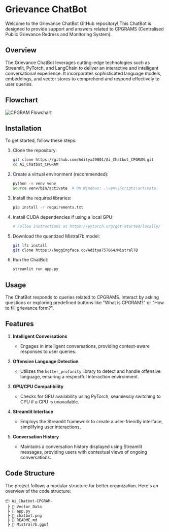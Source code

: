# Grievance ChatBot

Welcome to the Grievance ChatBot GitHub repository! This ChatBot is designed to provide support and answers related to CPGRAMS (Centralised Public Grievance Redress and Monitoring System).

## Overview

The Grievance ChatBot leverages cutting-edge technologies such as Streamlit, PyTorch, and LangChain to deliver an interactive and intelligent conversational experience. It incorporates sophisticated language models, embeddings, and vector stores to comprehend and respond effectively to user queries.

## Flowchart
![CPGRAM Flowchart](https://github.com/AdityaJ9801/Ai_Chatbot-CPGRAM-/assets/124603391/2e4182c8-0699-461c-b471-aa85d963bd8c)

## Installation

To get started, follow these steps:

1. Clone the repository:
    ```bash
    git clone https://github.com/AdityaJ9801/Ai_Chatbot_CPGRAM.git
    cd Ai_Chatbot_CPGRAM
    ```
2. Create a virtual environment (recommended):
    ```bash
    python -m venv venv
    source venv/bin/activate  # On Windows: .\venv\Scripts\activate
    ```
3. Install the required libraries:
    ```bash
    pip install -r requirements.txt
    ```
4. Install CUDA dependencies if using a local GPU:
    ```bash
    # Follow instructions at https://pytorch.org/get-started/locally/
    ```
5. Download the quantized Mistral7b model:
    ```bash
    git lfs install
    git clone https://huggingface.co/Aditya757864/Mistral7B
    ```
6. Run the ChatBot:
    ```bash
    streamlit run app.py
    ```

## Usage

The ChatBot responds to queries related to CPGRAMS. Interact by asking questions or exploring predefined buttons like "What is CPGRAM?" or "How to fill grievance form?".

## Features

1. **Intelligent Conversations**
   - Engages in intelligent conversations, providing context-aware responses to user queries.

2. **Offensive Language Detection**
   - Utilizes the `better_profanity` library to detect and handle offensive language, ensuring a respectful interaction environment.

3. **GPU/CPU Compatibility**
   - Checks for GPU availability using PyTorch, seamlessly switching to CPU if a GPU is unavailable.

4. **Streamlit Interface**
   - Employs the Streamlit framework to create a user-friendly interface, simplifying user interactions.

5. **Conversation History**
   - Maintains a conversation history displayed using Streamlit messages, providing users with contextual views of ongoing conversations.

## Code Structure

The project follows a modular structure for better organization. Here's an overview of the code structure:

```plaintext
📦 Ai_Chatbot-CPGRAM-
 ┣ 📂 Vector_Data
 ┣ 📜 app.py
 ┣ 📜 chatbot.png
 ┣ 📜 README.md
 ┣ 📜 Mistral7b.gguf
